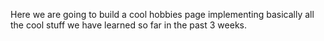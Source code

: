 Here we are going to build a cool hobbies page implementing basically all the cool stuff we have learned so far in the past 3 weeks.

